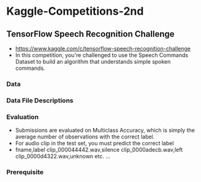 # Kaggle-Competitions-2nd
## TensorFlow Speech Recognition Challenge
- https://www.kaggle.com/c/tensorflow-speech-recognition-challenge
- In this competition, you're challenged to use the Speech Commands Dataset to build an algorithm that understands simple spoken commands.

### Data


### Data File Descriptions


### Evaluation
- Submissions are evaluated on Multiclass Accuracy, which is simply the average number of observations with the correct label.
- For audio clip in the test set, you must predict the correct label
- fname,label
clip_000044442.wav,silence
clip_0000adecb.wav,left
clip_0000d4322.wav,unknown
etc.
...

### Prerequisite
